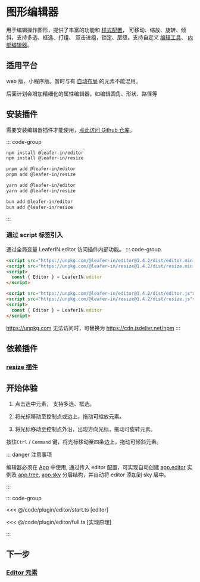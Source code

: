 <script setup>
import Case from '/component/Case.vue'
</script>

# 图形编辑器

用于编辑操作图形，提供了丰富的功能和 [样式配置](/plugin/in/editor/config.md)， 可移动、缩放、旋转、倾斜，支持多选、框选、打组、 双击进组，锁定、层级。支持自定义 [编辑工具](/plugin/in/editor/EditTool.md)、 [内部编辑器](/plugin/in/editor/InnerEditor.md)。

<!-- <case name="EditorConfig"></case> -->

<case name="Editor" select=0></case>

## 适用平台

web 版、小程序版。暂时与有 [自动布局](/plugin/in/flow/index.md) 的元素不能混用。

后面计划会增加精细化的属性编辑器，如编辑圆角、形状、路径等

## 安装插件

需要安装编辑器插件才能使用，[点此访问 Github 仓库](https://github.com/leaferjs/leafer-in/tree/main/packages/editor)。

::: code-group

```sh [npm]
npm install @leafer-in/editor
npm install @leafer-in/resize
```

```sh [pnpm]
pnpm add @leafer-in/editor
pnpm add @leafer-in/resize
```

```sh [yarn]
yarn add @leafer-in/editor
yarn add @leafer-in/resize
```

```sh [bun]
bun add @leafer-in/editor
bun add @leafer-in/resize
```

:::

### 通过 script 标签引入

通过全局变量 LeaferIN.editor 访问插件内部功能。
::: code-group

```html [editor.min]
<script src="https://unpkg.com/@leafer-in/editor@1.4.2/dist/editor.min.js"></script>
<script src="https://unpkg.com/@leafer-in/resize@1.4.2/dist/resize.min.js"></script>
<script>
  const { Editor } = LeaferIN.editor
</script>
```

```html [editor]
<script src="https://unpkg.com/@leafer-in/editor@1.4.2/dist/editor.js"></script>
<script src="https://unpkg.com/@leafer-in/resize@1.4.2/dist/resize.js"></script>
<script>
  const { Editor } = LeaferIN.editor
</script>
```

https://unpkg.com 无法访问时，可替换为 https://cdn.jsdelivr.net/npm
:::

## 依赖插件

### [resize 插件](/plugin/in/resize/index.md)

## 开始体验

<case name="Editor" index=2 count=2 x=20></case>

1. 点击选中元素， 支持多选、框选。

2. 将光标移动至控制点或边上，拖动可缩放元素。

3. 将光标移动至控制点外沿，出现方向光标，拖动可旋转元素。

按住`Ctrl` / `Command` 键，将光标移动至四条边上，拖动可倾斜元素。

::: danger 注意事项

编辑器必须在 [App](/reference/display/App.md) 中使用, 通过传入 editor 配置，可实现自动创建 [app.editor](/reference/display/App.md#editor-ieditor) 实例及 [app.tree](/reference/display/App.md#tree-leafer), [app.sky](/reference/display/App.md#sky-leafer) 分层结构，并自动将 editor 添加到 sky 层中。

:::

::: code-group

<<< @/code/plugin/editor/start.ts [editor]

<<< @/code/plugin/editor/full.ts [实现原理]

:::

## 下一步

### [Editor 元素](./Editor.md)
